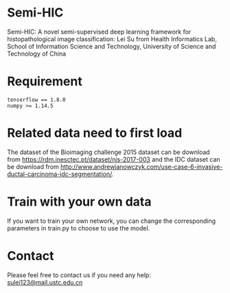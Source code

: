 # Semi-HIC
Semi-HIC: A novel semi-supervised deep learning framework for histopathological image classification: Lei Su from Health Informatics Lab, School of Information Science and Technology, University of Science and Technology of China

# Requirement
    tenserflow == 1.8.0 
    numpy >= 1.14.5

# Related data need to first load
The dataset of the Bioimaging challenge 2015 dataset can be download from https://rdm.inesctec.pt/dataset/nis-2017-003 and the IDC dataset can be download from http://www.andrewjanowczyk.com/use-case-6-invasive-ductal-carcinoma-idc-segmentation/.

# Train with your own data
If you want to train your own network, you can change the corresponding parameters in train.py to choose to use the model.

# Contact
Please feel free to contact us if you need any help: sulei123@mail.ustc.edu.cn

